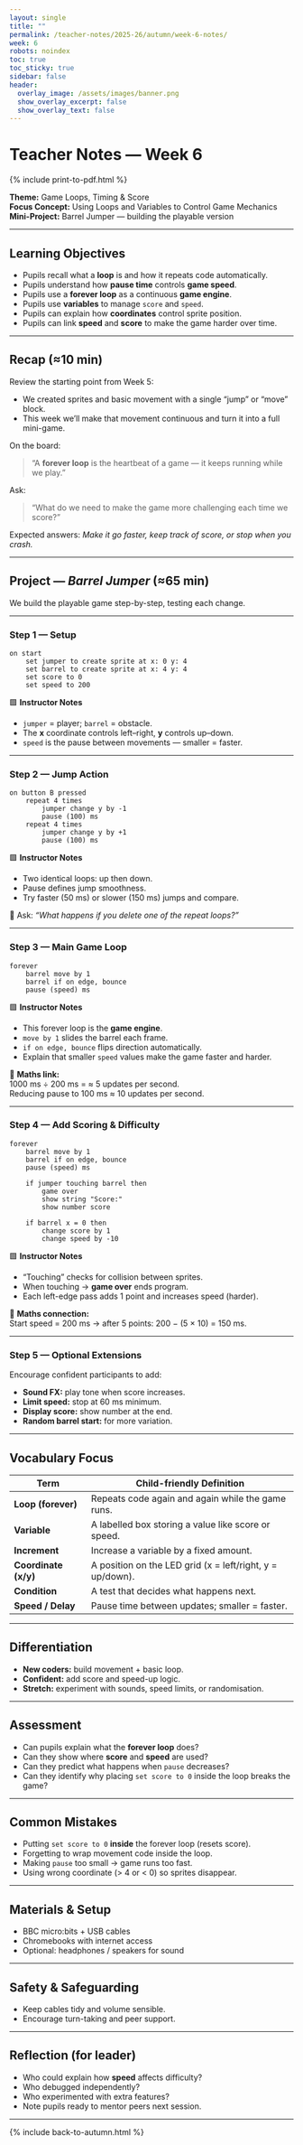 ```yaml
---
layout: single
title: ""
permalink: /teacher-notes/2025-26/autumn/week-6-notes/
week: 6
robots: noindex
toc: true
toc_sticky: true
sidebar: false
header:
  overlay_image: /assets/images/banner.png
  show_overlay_excerpt: false
  show_overlay_text: false
---
```


# Teacher Notes — Week 6
{% include print-to-pdf.html %}

**Theme:** Game Loops, Timing & Score  
**Focus Concept:** Using Loops and Variables to Control Game Mechanics  
**Mini-Project:** Barrel Jumper — building the playable version

---

## Learning Objectives
- Pupils recall what a **loop** is and how it repeats code automatically.  
- Pupils understand how **pause time** controls **game speed**.  
- Pupils use a **forever loop** as a continuous **game engine**.  
- Pupils use **variables** to manage `score` and `speed`.  
- Pupils can explain how **coordinates** control sprite position.  
- Pupils can link **speed** and **score** to make the game harder over time.  

---

## Recap (≈10 min)
Review the starting point from Week 5:
- We created sprites and basic movement with a single “jump” or “move” block.  
- This week we’ll make that movement continuous and turn it into a full mini-game.  

On the board:

> “A **forever loop** is the heartbeat of a game — it keeps running while we play.”

Ask:
> “What do we need to make the game more challenging each time we score?”

Expected answers: *Make it go faster, keep track of score, or stop when you crash.*

---

## Project — *Barrel Jumper* (≈65 min)
We build the playable game step-by-step, testing each change.

---

### Step 1 — Setup
```blocks
on start
    set jumper to create sprite at x: 0 y: 4
    set barrel to create sprite at x: 4 y: 4
    set score to 0
    set speed to 200
```

🟩 **Instructor Notes**
- `jumper` = player; `barrel` = obstacle.  
- The **x** coordinate controls left–right, **y** controls up–down.  
- `speed` is the pause between movements — smaller = faster.

---

### Step 2 — Jump Action
```blocks
on button B pressed
    repeat 4 times
        jumper change y by -1
        pause (100) ms
    repeat 4 times
        jumper change y by +1
        pause (100) ms
```

🟩 **Instructor Notes**
- Two identical loops: up then down.  
- Pause defines jump smoothness.  
- Try faster (50 ms) or slower (150 ms) jumps and compare.

💬 Ask: *“What happens if you delete one of the repeat loops?”*

---

### Step 3 — Main Game Loop
```blocks
forever
    barrel move by 1
    barrel if on edge, bounce
    pause (speed) ms
```

🟩 **Instructor Notes**
- This forever loop is the **game engine**.  
- `move by 1` slides the barrel each frame.  
- `if on edge, bounce` flips direction automatically.  
- Explain that smaller `speed` values make the game faster and harder.

💬 **Maths link:**  
1000 ms ÷ 200 ms = ≈ 5 updates per second.  
Reducing pause to 100 ms ≈ 10 updates per second.

---

### Step 4 — Add Scoring & Difficulty
```blocks
forever
    barrel move by 1
    barrel if on edge, bounce
    pause (speed) ms

    if jumper touching barrel then
        game over
        show string "Score:"
        show number score

    if barrel x = 0 then
        change score by 1
        change speed by -10
```

🟩 **Instructor Notes**
- “Touching” checks for collision between sprites.  
- When touching → **game over** ends program.  
- Each left-edge pass adds 1 point and increases speed (harder).  

💬 **Maths connection:**  
Start speed = 200 ms → after 5 points: 200 − (5 × 10) = 150 ms.

---

### Step 5 — Optional Extensions
Encourage confident participants to add:
- **Sound FX:** play tone when score increases.  
- **Limit speed:** stop at 60 ms minimum.  
- **Display score:** show number at the end.  
- **Random barrel start:** for more variation.  

---

## Vocabulary Focus
| Term | Child-friendly Definition |
|------|---------------------------|
| **Loop (forever)** | Repeats code again and again while the game runs. |
| **Variable** | A labelled box storing a value like score or speed. |
| **Increment** | Increase a variable by a fixed amount. |
| **Coordinate (x/y)** | A position on the LED grid (x = left/right, y = up/down). |
| **Condition** | A test that decides what happens next. |
| **Speed / Delay** | Pause time between updates; smaller = faster. |

---

## Differentiation
- **New coders:** build movement + basic loop.  
- **Confident:** add score and speed-up logic.  
- **Stretch:** experiment with sounds, speed limits, or randomisation.

---

## Assessment
- Can pupils explain what the **forever loop** does?  
- Can they show where **score** and **speed** are used?  
- Can they predict what happens when `pause` decreases?  
- Can they identify why placing `set score to 0` inside the loop breaks the game?

---

## Common Mistakes
- Putting `set score to 0` **inside** the forever loop (resets score).  
- Forgetting to wrap movement code inside the loop.  
- Making `pause` too small → game runs too fast.  
- Using wrong coordinate (> 4 or < 0) so sprites disappear.

---

## Materials & Setup
- BBC micro:bits + USB cables  
- Chromebooks with internet access  
- Optional: headphones / speakers for sound

---

## Safety & Safeguarding
- Keep cables tidy and volume sensible.  
- Encourage turn-taking and peer support.

---

## Reflection (for leader)
- Who could explain how **speed** affects difficulty?  
- Who debugged independently?  
- Who experimented with extra features?  
- Note pupils ready to mentor peers next session.

---
{% include back-to-autumn.html %}
```

